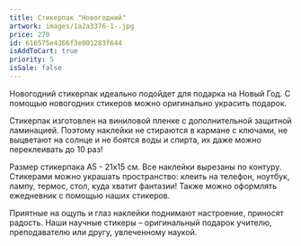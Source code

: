 ```yaml
---
title: Стикерпак "Новогодний"
artwork: images/1a2a3376-1-.jpg
price: 270
id: 616575e4366f3e001283f644
isAddToCart: true
priority: 5
isSale: false
---
```


Новогодний стикерпак идеально подойдет для подарка на Новый Год. С помощью новогодних стикеров можно оригинально украсить подарок.

Стикерпак изготовлен на виниловой пленке с дополнительной защитной ламинацией. Поэтому наклейки не стираются в кармане с ключами, не выцветают на солнце и не боятся воды и спирта, их даже можно переклеивать до 10 раз!

Размер стикерпака А5 - 21х15 см. Все наклейки вырезаны по контуру. Стикерами можно украшать пространство: клеить на телефон, ноутбук, лампу, термос, стол, куда хватит фантазии! Также можно оформлять ежедневник с помощью наших стикеров.

Приятные на ощупь и глаз наклейки поднимают настроение, приносят радость. Наши научные стикеры – оригинальный подарок учителю, преподавателю или другу, увлеченному наукой.
